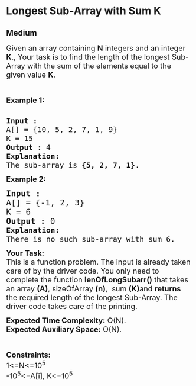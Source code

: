 # Longest Sub-Array with Sum K
## Medium
<div class="problems_problem_content__Xm_eO"><p><span style="font-size:20px">Given an array containing <strong>N</strong> integers and an integer <strong>K</strong>., Your task is to find the length of the longest Sub-Array with the sum of the elements equal to the given value <strong>K</strong>. </span></p>

<p>&nbsp;</p>

<p><span style="font-size:20px"><strong>Example 1:</strong></span><br>
&nbsp;</p>

<pre><span style="font-size:20px"><strong>Input :
</strong>A[] = {10, 5, 2, 7, 1, 9</span><span style="font-size:20px">}
K = 15
<strong>Output :</strong> 4
<strong>Explanation:
</strong>The sub-array is <strong>{5, 2, 7, 1}</strong>.
</span></pre>

<p><strong><span style="font-size:20px">Example 2:</span></strong></p>

<pre><span style="font-size:22px"><strong>Input :</strong> 
A[] = {-1, 2, 3}
K = 6</span>
<span style="font-size:22px"><strong>Output :</strong> 0
</span><span style="font-size:20px"><strong>Explanation: 
</strong></span><span style="font-size:20px">There is no such sub-array with sum 6.</span>
</pre>

<p><span style="font-size:20px"><strong>Your Task:</strong><br>
This is a function problem. The input is already taken care of by the driver code. You only need to complete the function <strong>lenOfLongSubarr()</strong> that takes an array <strong>(A)</strong>, sizeOfArray <strong>(n)</strong>,&nbsp; sum&nbsp;<strong>(K)</strong>and <strong>returns</strong> the required length of the longest Sub-Array</span><span style="font-size:20px">. The driver code takes care of the printing.</span></p>

<p><span style="font-size:20px"><strong>Expected Time Complexity:</strong>&nbsp;O(N).<br>
<strong>Expected Auxiliary Space:</strong>&nbsp;O(N).</span></p>

<p>&nbsp;</p>

<p><span style="font-size:20px"><strong>Constraints:</strong></span><br>
<span style="font-size:20px">1&lt;=N&lt;=10<sup>5</sup></span><br>
<span style="font-size:20px">-10<sup>5</sup>&lt;=A[i], K&lt;=10<sup>5</sup></span><br>
&nbsp;</p>
</div>